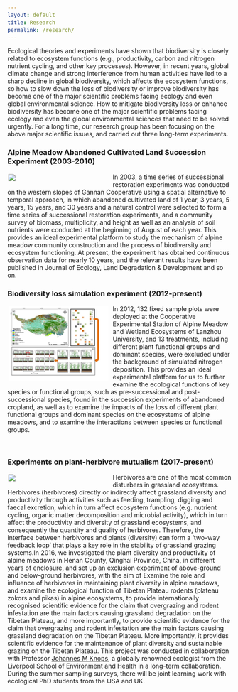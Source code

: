 ```yaml
---
layout: default
title: Research
permalink: /research/
---
```


 Ecological theories and experiments have shown that biodiversity is closely related to ecosystem functions (e.g., productivity, carbon and nitrogen nutrient cycling, and other key processes). However, in recent years, global climate change and strong interference from human activities have led to a sharp decline in global biodiversity, which affects the ecosystem functions, so how to slow down the loss of biodiversity or improve biodiversity has become one of the major scientific problems facing ecology and even global environmental science. How to mitigate biodiversity loss or enhance biodiversity has become one of the major scientific problems facing ecology and even the global environmental sciences that need to be solved urgently. For a long time, our research group has been focusing on the above major scientific issues, and carried out three long-term experiments.
 
### **Alpine Meadow Abandoned Cultivated Land Succession Experiment (2003-2010)**

<p><img align="left" src="/files/Project_succession.jpg" width="225" style="margin:2px 10px 2px 2px;"></p>
In 2003, a time series of successional restoration experiments was conducted on the western slopes of Gannan Cooperative using a spatial alternative to temporal approach, in which abandoned cultivated land of 1 year, 3 years, 5 years, 15 years, and 30 years and a natural control were selected to form a time series of successional restoration experiments, and a community survey of biomass, multiplicity, and height as well as an analysis of soil nutrients were conducted at the beginning of August of each year. This provides an ideal experimental platform to study the mechanism of alpine meadow community construction and the process of biodiversity and ecosystem functioning. At present, the experiment has obtained continuous observation data for nearly 10 years, and the relevant results have been published in Journal of Ecology, Land Degradation & Development and so on.

<br clear="left"/>

### **Biodiversity loss simulation experiment (2012-present)**

<p><img align="left" src="/files/Project_removal.jpg" width="225" style="margin:2px 10px 2px 2px;"/></p>

In 2012, 132 fixed sample plots were deployed at the Cooperative Experimental Station of Alpine Meadow and Wetland Ecosystems of Lanzhou University, and 13 treatments, including different plant functional groups and dominant species, were excluded under the background of simulated nitrogen deposition. This provides an ideal experimental platform for us to further examine the ecological functions of key species or functional groups, such as pre-successional and post-successional species, found in the succession experiments of abandoned cropland, as well as to examine the impacts of the loss of different plant functional groups and dominant species on the ecosystems of alpine meadows, and to examine the interactions between species or functional groups.

<br clear="left"/>  

### **Experiments on plant-herbivore mutualism (2017-present)**

<p><img align="left" src="/files/Project_grazing.jpg" width="225" style="margin:2px 10px 2px 2px;"/></p>

Herbivores are one of the most common disturbers in grassland ecosystems. Herbivores (herbivores) directly or indirectly affect grassland diversity and productivity through activities such as feeding, trampling, digging and faecal excretion, which in turn affect ecosystem functions (e.g. nutrient cycling, organic matter decomposition and microbial activity), which in turn affect the productivity and diversity of grassland ecosystems, and consequently the quantity and quality of herbivores. Therefore, the interface between herbivores and plants (diversity) can form a ‘two-way feedback loop’ that plays a key role in the stability of grassland grazing systems.In 2016, we investigated the plant diversity and productivity of alpine meadows in Henan County, Qinghai Province, China, in different years of enclosure, and set up an exclusion experiment of above-ground and below-ground herbivores, with the aim of Examine the role and influence of herbivores in maintaining plant diversity in alpine meadows, and examine the ecological function of Tibetan Plateau rodents (plateau zokors and pikas) in alpine ecosystems, to provide internationally recognised scientific evidence for the claim that overgrazing and rodent infestation are the main factors causing grassland degradation on the Tibetan Plateau, and more importantly, to provide scientific evidence for the claim that overgrazing and rodent infestation are the main factors causing grassland degradation on the Tibetan Plateau. More importantly, it provides scientific evidence for the maintenance of plant diversity and sustainable grazing on the Tibetan Plateau. This project was conducted in collaboration with Professor [Johannes M Knops](https://www.xjtlu.edu.cn/en/departments/academic-departments/health-and-environmental-sciences/staff/Johannes-Knops), a globally renowned ecologist from the Liverpool School of Environment and Health in a long-term collaboration. During the summer sampling surveys, there will be joint learning work with ecological PhD students from the USA and UK.
